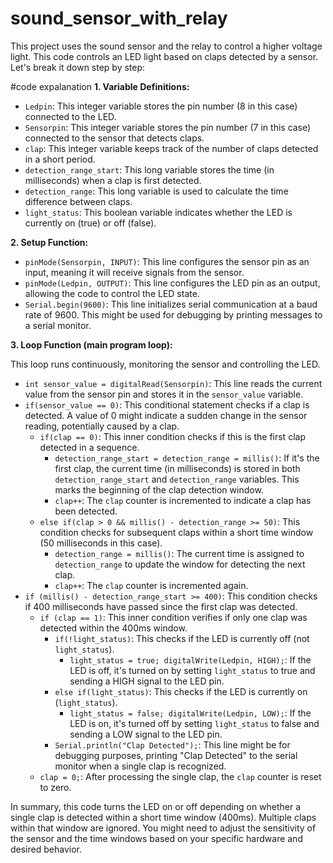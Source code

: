 # sound_sensor_with_relay
This project uses the sound sensor and the relay to control a higher voltage light.
This code controls an LED light based on claps detected by a sensor. Let's break it down step by step:

#code expalanation
**1. Variable Definitions:**

* `Ledpin`: This integer variable stores the pin number (8 in this case) connected to the LED.
* `Sensorpin`: This integer variable stores the pin number (7 in this case) connected to the sensor that detects claps.
* `clap`: This integer variable keeps track of the number of claps detected in a short period.
* `detection_range_start`: This long variable stores the time (in milliseconds) when a clap is first detected.
* `detection_range`: This long variable is used to calculate the time difference between claps.
* `light_status`: This boolean variable indicates whether the LED is currently on (true) or off (false).

**2. Setup Function:**

* `pinMode(Sensorpin, INPUT)`: This line configures the sensor pin as an input, meaning it will receive signals from the sensor.
* `pinMode(Ledpin, OUTPUT)`: This line configures the LED pin as an output, allowing the code to control the LED state.
* `Serial.begin(9600)`: This line initializes serial communication at a baud rate of 9600. This might be used for debugging by printing messages to a serial monitor.

**3. Loop Function (main program loop):**

This loop runs continuously, monitoring the sensor and controlling the LED.

* `int sensor_value = digitalRead(Sensorpin)`: This line reads the current value from the sensor pin and stores it in the `sensor_value` variable.
* `if(sensor_value == 0)`: This conditional statement checks if a clap is detected. A value of 0 might indicate a sudden change in the sensor reading, potentially caused by a clap.
    * `if(clap == 0)`: This inner condition checks if this is the first clap detected in a sequence.
        * `detection_range_start = detection_range = millis()`: If it's the first clap, the current time (in milliseconds) is stored in both `detection_range_start` and `detection_range` variables. This marks the beginning of the clap detection window.
        * `clap++`: The `clap` counter is incremented to indicate a clap has been detected.
    * `else if(clap > 0 && millis() - detection_range >= 50)`: This condition checks for subsequent claps within a short time window (50 milliseconds in this case).
        * `detection_range = millis()`: The current time is assigned to `detection_range` to update the window for detecting the next clap.
        * `clap++`: The `clap` counter is incremented again.
* `if (millis() - detection_range_start >= 400)`: This condition checks if 400 milliseconds have passed since the first clap was detected.
    * `if (clap == 1)`: This inner condition verifies if only one clap was detected within the 400ms window.
        * `if(!light_status)`: This checks if the LED is currently off (not `light_status`).
            * `light_status = true; digitalWrite(Ledpin, HIGH);`: If the LED is off, it's turned on by setting `light_status` to true and sending a HIGH signal to the LED pin.
        * `else if(light_status)`: This checks if the LED is currently on (`light_status`).
            * `light_status = false; digitalWrite(Ledpin, LOW);`: If the LED is on, it's turned off by setting `light_status` to false and sending a LOW signal to the LED pin.
        * `Serial.println("Clap Detected");`: This line might be for debugging purposes, printing "Clap Detected" to the serial monitor when a single clap is recognized.
    * `clap = 0;`: After processing the single clap, the `clap` counter is reset to zero.

In summary, this code turns the LED on or off depending on whether a single clap is detected within a short time window (400ms). Multiple claps within that window are ignored. You might need to adjust the sensitivity of the sensor and the time windows based on your specific hardware and desired behavior.
